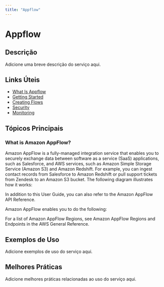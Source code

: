 ```yaml
---
title: "Appflow"
---
```


# Appflow

## Descrição

Adicione uma breve descrição do serviço aqui.

## Links Úteis

- [What Is Appflow](https://docs.aws.amazon.com/appflow/latest/userguide/what-is-appflow.html)
- [Getting Started](https://docs.aws.amazon.com/appflow/latest/userguide/getting-started.html)
- [Creating Flows](https://docs.aws.amazon.com/appflow/latest/userguide/creating-flows.html)
- [Security](https://docs.aws.amazon.com/appflow/latest/userguide/security.html)
- [Monitoring](https://docs.aws.amazon.com/appflow/latest/userguide/monitoring.html)

## Tópicos Principais

### What is Amazon AppFlow?

Amazon AppFlow is a fully-managed integration service that enables you to securely exchange data
  between software as a service (SaaS) applications, such as Salesforce, and AWS services, such as
  Amazon Simple Storage Service (Amazon S3) and Amazon Redshift. For example, you can ingest contact records from Salesforce to Amazon Redshift or
  pull support tickets from Zendesk to an Amazon S3 bucket. The following diagram illustrates how it works:

In addition to this User Guide, you can also refer to the Amazon AppFlow API Reference.

Amazon AppFlow enables you to do the following:

For a list of
    Amazon AppFlow Regions, see Amazon AppFlow Regions and Endpoints in the AWS General Reference.

## Exemplos de Uso

Adicione exemplos de uso do serviço aqui.

## Melhores Práticas

Adicione melhores práticas relacionadas ao uso do serviço aqui.
